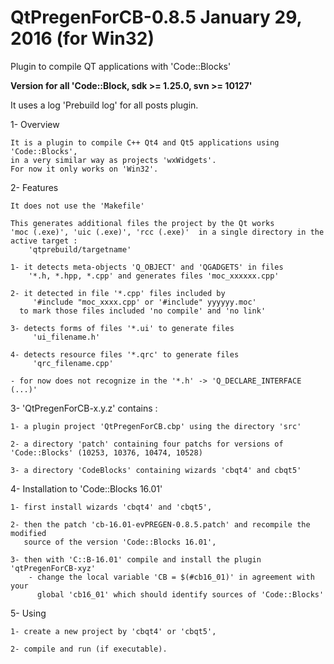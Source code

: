 # QtPregenForCB-0.8.5  January 29, 2016 (for Win32)

Plugin to compile QT applications with 'Code::Blocks'

**Version for all 'Code::Block, sdk >= 1.25.0, svn >= 10127'**

It uses a log 'Prebuild log' for all posts plugin.

1- Overview

    It is a plugin to compile C++ Qt4 and Qt5 applications using 'Code::Blocks',
    in a very similar way as projects 'wxWidgets'.
    For now it only works on 'Win32'.

2- Features

    It does not use the 'Makefile'

    This generates additional files the project by the Qt works
	'moc (.exe)', 'uic (.exe)', 'rcc (.exe)'  in a single directory in the
	active target :
        'qtprebuild/targetname'

    1- it detects meta-objects 'Q_OBJECT' and 'QGADGETS' in files
        '*.h, *.hpp, *.cpp' and generates files 'moc_xxxxxx.cpp'

    2- it detected in file '*.cpp' files included by
         '#include "moc_xxxx.cpp' or '#include" yyyyyy.moc'
      to mark those files included 'no compile' and 'no link'

    3- detects forms of files '*.ui' to generate files
         'ui_filename.h'

    4- detects resource files '*.qrc' to generate files
         'qrc_filename.cpp'

    - for now does not recognize in the '*.h' -> 'Q_DECLARE_INTERFACE (...)'


3- 'QtPregenForCB-x.y.z' contains :

	1- a plugin project 'QtPregenForCB.cbp' using the directory 'src'

	2- a directory 'patch' containing four patchs for versions of 'Code::Blocks' (10253, 10376, 10474, 10528)

	3- a directory 'CodeBlocks' containing wizards 'cbqt4' and cbqt5'


4- Installation to 'Code::Blocks 16.01'

    1- first install wizards 'cbqt4' and 'cbqt5',

    2- then the patch 'cb-16.01-evPREGEN-0.8.5.patch' and recompile the modified
       source of the version 'Code::Blocks 16.01',

	3- then with 'C::B-16.01' compile and install the plugin 'qtPregenForCB-xyz' 
        - change the local variable 'CB = $(#cb16_01)' in agreement with your
          global 'cb16_01' which should identify sources of 'Code::Blocks'

5- Using

    1- create a new project by 'cbqt4' or 'cbqt5',

    2- compile and run (if executable).



